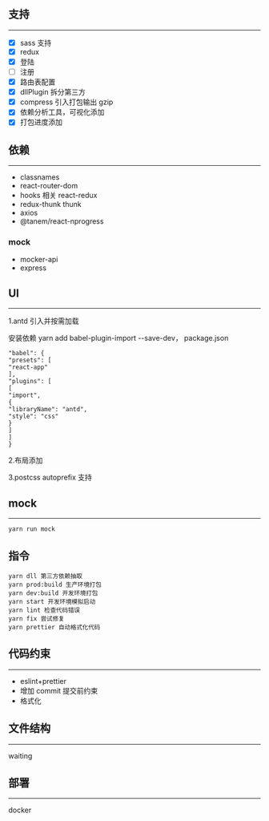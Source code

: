 ## 支持

---

- [x] sass 支持
- [x] redux
- [x] 登陆
- [ ] 注册
- [x] 路由表配置
- [x] dllPlugin 拆分第三方
- [x] compress 引入打包输出 gzip
- [x] 依赖分析工具，可视化添加
- [x] 打包进度添加

## 依赖

---

- classnames
- react-router-dom
- hooks 相关 react-redux
- redux-thunk thunk
- axios
- @tanem/react-nprogress

### mock

- mocker-api
- express

## UI

---

1.antd 引入并按需加载

安装依赖 yarn add babel-plugin-import --save-dev， package.json

    "babel": {
    "presets": [
    "react-app"
    ],
    "plugins": [
    [
    "import",
    {
    "libraryName": "antd",
    "style": "css"
    }
    ]
    ]
    }

2.布局添加

3.postcss autoprefix 支持

## mock

---

    yarn run mock

## 指令

    yarn dll 第三方依赖抽取
    yarn prod:build 生产环境打包
    yarn dev:build 开发环境打包
    yarn start 开发环境模拟启动
    yarn lint 检查代码错误
    yarn fix 尝试修复
    yarn prettier 自动格式化代码

## 代码约束

---

- eslint+prettier
- 增加 commit 提交前约束
- 格式化

## 文件结构

---

waiting

## 部署

---

docker
